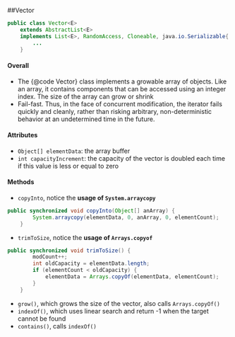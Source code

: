 ##Vector

```java
public class Vector<E>
    extends AbstractList<E>
    implements List<E>, RandomAccess, Cloneable, java.io.Serializable{
        ...
    }
```


#### Overall
- The {@code Vector} class implements a growable array of objects. Like an array, it contains components that can be accessed using an integer index. The size of the array can grow or shrink
- Fail-fast. Thus, in the face of concurrent modification, the iterator fails quickly and cleanly, rather than risking arbitrary, non-deterministic behavior at an undetermined time in the future.

#### Attributes
- `Object[] elementData`: the array buffer
- `int capacityIncrement`: the capacity of the vector is doubled each time if this value is less or equal to zero

#### Methods
- `copyInto`, notice the **usage of `System.arraycopy`**
```java
public synchronized void copyInto(Object[] anArray) {
        System.arraycopy(elementData, 0, anArray, 0, elementCount);
    }
```
- `trimToSize`, notice the **usage of `Arrays.copyof`**
```java
public synchronized void trimToSize() {
        modCount++;
        int oldCapacity = elementData.length;
        if (elementCount < oldCapacity) {
            elementData = Arrays.copyOf(elementData, elementCount);
        }
    }
```
- `grow()`, which grows the size of the vector, also calls `Arrays.copyOf()`
- `indexOf()`, which uses linear search and return -1 when the target cannot be found
- `contains()`, calls `indexOf()` 

 